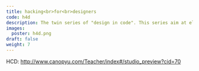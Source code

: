 ```yaml
---
title: hacking<br>for<br>designers
code: h4d
description: The twin series of "design in code". This series aim at eliminate intimidating technical jargon. Just like design operates at a special area in your cognitive world, so does engineering, or coding.
images:
  poster: h4d.png
draft: false
weight: 7
---
```


HCD: http://www.canopyu.com/Teacher/index#/studio_preview?cid=70